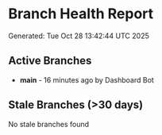 # Branch Health Report
Generated: Tue Oct 28 13:42:44 UTC 2025

## Active Branches
- **main** - 16 minutes ago by Dashboard Bot

## Stale Branches (>30 days)
No stale branches found
